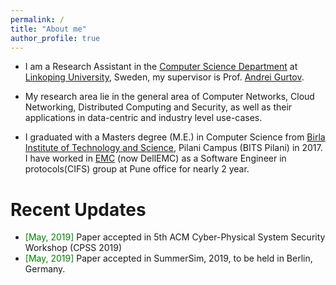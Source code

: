 ```yaml
---
permalink: /
title: "About me"
author_profile: true
---
```


<!--
<p align="center">
  <img src="http://localhost:4000/images/abhi1.png?raw=true" alt="Photo" style="width: 250px;"/> 
</p>
-->
* I am a Research Assistant in the [Computer Science Department](https://www.ida.liu.se/) at [Linkoping University](https://liu.se/), Sweden, my supervisor is Prof. [Andrei Gurtov](https://www.ida.liu.se/~andgu38/).

* My research area lie in the general area of Computer Networks, Cloud Networking,  Distributed Computing and Security, as well as their applications in data-centric and industry level use-cases.

* I graduated with a Masters degree (M.E.) in Computer Science from [Birla Institute of Technology and Science](https://www.bits-pilani.ac.in/Pilani/), Pilani Campus (BITS Pilani) in 2017. I have worked in [EMC](https://www.dellemc.com/en-us/data-protection/data-domain-backup-storage.htm) (now DellEMC) as a Software Engineer in protocols(CIFS) group at Pune office for nearly 2 year.

# Recent Updates
* <span style="color:green">[May, 2019]</span> Paper accepted in 5th ACM Cyber-Physical System Security Workshop (CPSS 2019)
* <span style="color:green">[May, 2019]</span> Paper accepted in  SummerSim, 2019, to be held in Berlin, Germany.